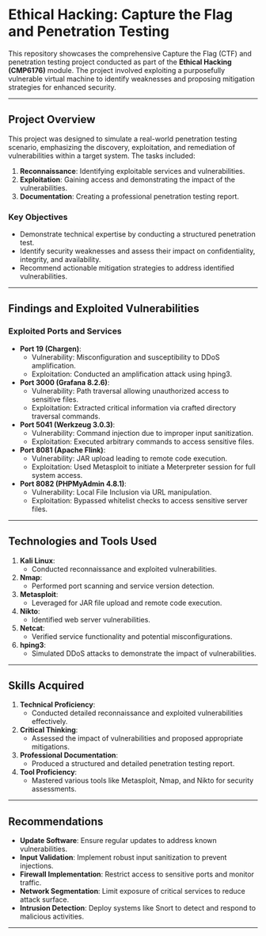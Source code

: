 # Ethical Hacking: Capture the Flag and Penetration Testing

This repository showcases the comprehensive Capture the Flag (CTF) and penetration testing project conducted as part of the **Ethical Hacking (CMP6176)** module. The project involved exploiting a purposefully vulnerable virtual machine to identify weaknesses and proposing mitigation strategies for enhanced security.

---

## **Project Overview**
This project was designed to simulate a real-world penetration testing scenario, emphasizing the discovery, exploitation, and remediation of vulnerabilities within a target system. The tasks included:
1. **Reconnaissance**: Identifying exploitable services and vulnerabilities.
2. **Exploitation**: Gaining access and demonstrating the impact of the vulnerabilities.
3. **Documentation**: Creating a professional penetration testing report.

### **Key Objectives**
- Demonstrate technical expertise by conducting a structured penetration test.
- Identify security weaknesses and assess their impact on confidentiality, integrity, and availability.
- Recommend actionable mitigation strategies to address identified vulnerabilities.

---

## **Findings and Exploited Vulnerabilities**
### **Exploited Ports and Services**
- **Port 19 (Chargen)**:
  - Vulnerability: Misconfiguration and susceptibility to DDoS amplification.
  - Exploitation: Conducted an amplification attack using hping3.
- **Port 3000 (Grafana 8.2.6)**:
  - Vulnerability: Path traversal allowing unauthorized access to sensitive files.
  - Exploitation: Extracted critical information via crafted directory traversal commands.
- **Port 5041 (Werkzeug 3.0.3)**:
  - Vulnerability: Command injection due to improper input sanitization.
  - Exploitation: Executed arbitrary commands to access sensitive files.
- **Port 8081 (Apache Flink)**:
  - Vulnerability: JAR upload leading to remote code execution.
  - Exploitation: Used Metasploit to initiate a Meterpreter session for full system access.
- **Port 8082 (PHPMyAdmin 4.8.1)**:
  - Vulnerability: Local File Inclusion via URL manipulation.
  - Exploitation: Bypassed whitelist checks to access sensitive server files.

---

## **Technologies and Tools Used**
1. **Kali Linux**:
   - Conducted reconnaissance and exploited vulnerabilities.
2. **Nmap**:
   - Performed port scanning and service version detection.
3. **Metasploit**:
   - Leveraged for JAR file upload and remote code execution.
4. **Nikto**:
   - Identified web server vulnerabilities.
5. **Netcat**:
   - Verified service functionality and potential misconfigurations.
6. **hping3**:
   - Simulated DDoS attacks to demonstrate the impact of vulnerabilities.

---

## **Skills Acquired**
1. **Technical Proficiency**:
   - Conducted detailed reconnaissance and exploited vulnerabilities effectively.
2. **Critical Thinking**:
   - Assessed the impact of vulnerabilities and proposed appropriate mitigations.
3. **Professional Documentation**:
   - Produced a structured and detailed penetration testing report.
4. **Tool Proficiency**:
   - Mastered various tools like Metasploit, Nmap, and Nikto for security assessments.

---

## **Recommendations**
- **Update Software**: Ensure regular updates to address known vulnerabilities.
- **Input Validation**: Implement robust input sanitization to prevent injections.
- **Firewall Implementation**: Restrict access to sensitive ports and monitor traffic.
- **Network Segmentation**: Limit exposure of critical services to reduce attack surface.
- **Intrusion Detection**: Deploy systems like Snort to detect and respond to malicious activities.

---
